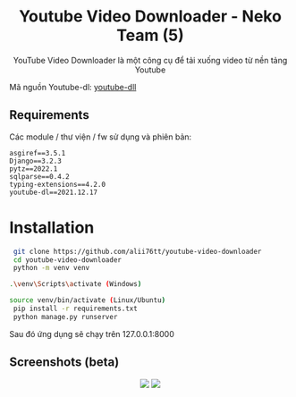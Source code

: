 <h1 align='center'>Youtube Video Downloader - Neko Team (5)</h1>
<p align='center'>YouTube Video Downloader là một công cụ để tải xuống video từ nền tảng Youtube</p>
<p>Mã nguồn Youtube-dl: <a href="https://github.com/ytdl-org/youtube-dl">youtube-dll</a></p>


## Requirements

Các module / thư viện / fw sử dụng và phiên bản:

```
asgiref==3.5.1
Django==3.2.3
pytz==2022.1
sqlparse==0.4.2
typing-extensions==4.2.0
youtube-dl==2021.12.17
```

# Installation

```sh
 git clone https://github.com/alii76tt/youtube-video-downloader
 cd youtube-video-downloader
 python -m venv venv

.\venv\Scripts\activate (Windows)

source venv/bin/activate (Linux/Ubuntu)
 pip install -r requirements.txt
 python manage.py runserver
```

Sau đó ứng dụng sẽ chạy trên 127.0.0.1:8000

## Screenshots (beta)

<p align="center">
    <img src="./images/1.png">
    <img src="./images/2.png">
</p>
